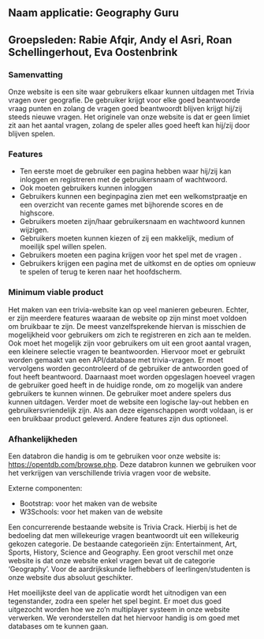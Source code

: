 ## Naam applicatie: Geography Guru

## Groepsleden: Rabie Afqir, Andy el Asri, Roan Schellingerhout, Eva Oostenbrink


### Samenvatting
Onze website is een site waar gebruikers elkaar kunnen uitdagen met Trivia vragen over geografie. De gebruiker krijgt voor elke goed beantwoorde vraag punten en zolang de vragen goed beantwoordt blijven krijgt hij/zij steeds nieuwe vragen. Het originele van onze website is dat er geen limiet zit aan het aantal vragen, zolang de speler alles goed heeft kan hij/zij door blijven spelen.  
 
### Features
- Ten eerste moet de gebruiker een pagina hebben waar hij/zij kan inloggen en registreren met de gebruikersnaam of wachtwoord.
- Ook moeten gebruikers kunnen inloggen
- Gebruikers kunnen een beginpagina zien met een welkomstpraatje en een overzicht van recente games met bijhorende scores en de highscore.
- Gebruikers moeten zijn/haar gebruikersnaam en wachtwoord kunnen wijzigen.
- Gebruikers moeten kunnen kiezen of zij een makkelijk, medium of moeilijk spel willen spelen.
- Gebruikers moeten een pagina krijgen voor het spel met de vragen .
- Gebruikers krijgen een pagina met de uitkomst en de opties om opnieuw te spelen of terug te keren naar het hoofdscherm.

### Minimum viable product
Het maken van een trivia-website kan op veel manieren gebeuren. Echter, er zijn meerdere features waaraan de website op zijn minst moet voldoen om bruikbaar te zijn. De meest vanzelfsprekende hiervan is misschien de mogelijkheid voor gebruikers om zich te registreren en zich aan te melden. Ook moet het mogelijk zijn voor gebruikers om uit een groot aantal vragen, een kleinere selectie vragen te beantwoorden. Hiervoor moet er gebruikt worden gemaakt van een API/database met trivia-vragen. Er moet vervolgens worden gecontroleerd of de gebruiker de antwoorden goed of fout heeft beantwoord. Daarnaast moet worden opgeslagen hoeveel vragen de gebruiker goed heeft in de huidige ronde, om zo mogelijk van andere gebruikers te kunnen winnen. De gebruiker moet andere spelers dus kunnen uitdagen. Verder moet de website een logische lay-out hebben en gebruikersvriendelijk zijn.  Als aan deze eigenschappen wordt voldaan, is er een bruikbaar product geleverd. Andere features zijn dus optioneel.

### Afhankelijkheden
Een databron die handig is om te gebruiken voor onze website is: 
https://opentdb.com/browse.php. Deze databron kunnen we gebruiken voor het verkrijgen van verschillende trivia vragen voor de website.

Externe componenten:
- Bootstrap: voor het maken van de website
- W3Schools: voor het maken van de website

Een concurrerende bestaande website is Trivia Crack. Hierbij is het de bedoeling dat men willekeurige vragen beantwoordt uit een willekeurig gekozen categorie. De bestaande categorieën zijn: Entertainment, Art, Sports, History, Science and Geography. Een groot verschil met onze website is dat onze website enkel vragen bevat uit de categorie ‘Geography’. Voor de aardrijkskunde liefhebbers of leerlingen/studenten is onze website dus absoluut geschikter. 

Het moeilijkste deel van de applicatie wordt het uitnodigen van een tegenstander, zodra een speler het spel begint. Er moet dus goed uitgezocht worden hoe we zo’n multiplayer systeem in onze website verwerken. We veronderstellen dat het hiervoor handig is om goed met databases om te kunnen gaan.
